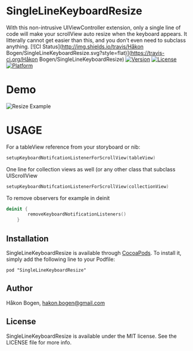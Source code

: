 # SingleLineKeyboardResize
With this non-intrusive UIViewController extension, only a single line of code will make your scrollView auto resize when the keyboard appears. It litterally cannot get easier than this, and you don't even need to subclass anything.
[![CI Status](http://img.shields.io/travis/Håkon Bogen/SingleLineKeyboardResize.svg?style=flat)](https://travis-ci.org/Håkon Bogen/SingleLineKeyboardResize)
[![Version](https://img.shields.io/cocoapods/v/SingleLineKeyboardResize.svg?style=flat)](http://cocoadocs.org/docsets/SingleLineKeyboardResize)
[![License](https://img.shields.io/cocoapods/l/SingleLineKeyboardResize.svg?style=flat)](http://cocoadocs.org/docsets/SingleLineKeyboardResize)
[![Platform](https://img.shields.io/cocoapods/p/SingleLineKeyboardResize.svg?style=flat)](http://cocoadocs.org/docsets/SingleLineKeyboardResize)

Demo
=====
![Resize Example](https://raw.githubusercontent.com/haaakon/SingleLineKeyboardResize/master/example.gif)



USAGE
=====
For a tableView reference from your storyboard or nib:
```Swift
setupKeyboardNotifcationListenerForScrollView(tableView)
```

One line for collection views as well (or any other class that subclass UIScrollView
```Swift
setupKeyboardNotifcationListenerForScrollView(collectionView)
```

To remove observers for example in deinit
```Swift
deinit {
        removeKeyboardNotificationListeners()
    }
```

## Installation

SingleLineKeyboardResize is available through [CocoaPods](http://cocoapods.org). To install
it, simply add the following line to your Podfile:

    pod "SingleLineKeyboardResize"


## Author

Håkon Bogen, hakon.bogen@gmail.com

## License

SingleLineKeyboardResize is available under the MIT license. See the LICENSE file for more info.

